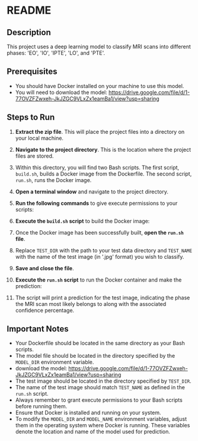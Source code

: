 # README

## Description
This project uses a deep learning model to classify MRI scans into different phases: 'EO', 'IO', 'IPTE', 'LO', and 'PTE'.

## Prerequisites

- You should have Docker installed on your machine to use this model.
- You will need to download the model: https://drive.google.com/file/d/1-77OVZFZwxeh-JkJZGC9VLxZx1eamBa1/view?usp=sharing

## Steps to Run

1. **Extract the zip file**. This will place the project files into a directory on your local machine.

2. **Navigate to the project directory**. This is the location where the project files are stored.

3. Within this directory, you will find two Bash scripts. The first script, `build.sh`, builds a Docker image from the Dockerfile. The second script, `run.sh`, runs the Docker image.

4. **Open a terminal window** and navigate to the project directory.

5. **Run the following commands** to give execute permissions to your scripts:

6. **Execute the `build.sh` script** to build the Docker image:

7. Once the Docker image has been successfully built, **open the `run.sh` file**.

8. Replace `TEST_DIR` with the path to your test data directory and `TEST_NAME` with the name of the test image (in '.jpg' format) you wish to classify.

9. **Save and close the file**.

10. **Execute the `run.sh` script** to run the Docker container and make the prediction:

11. The script will print a prediction for the test image, indicating the phase the MRI scan most likely belongs to along with the associated confidence percentage.

## Important Notes

- Your Dockerfile should be located in the same directory as your Bash scripts.
- The model file should be located in the directory specified by the `MODEL_DIR` environment variable.
- download the model: https://drive.google.com/file/d/1-77OVZFZwxeh-JkJZGC9VLxZx1eamBa1/view?usp=sharing
- The test image should be located in the directory specified by `TEST_DIR`.
- The name of the test image should match `TEST_NAME` as defined in the `run.sh` script.
- Always remember to grant execute permissions to your Bash scripts before running them.
- Ensure that Docker is installed and running on your system.
- To modify the `MODEL_DIR` and `MODEL_NAME` environment variables, adjust them in the operating system where Docker is running. These variables denote the location and name of the model used for prediction.
